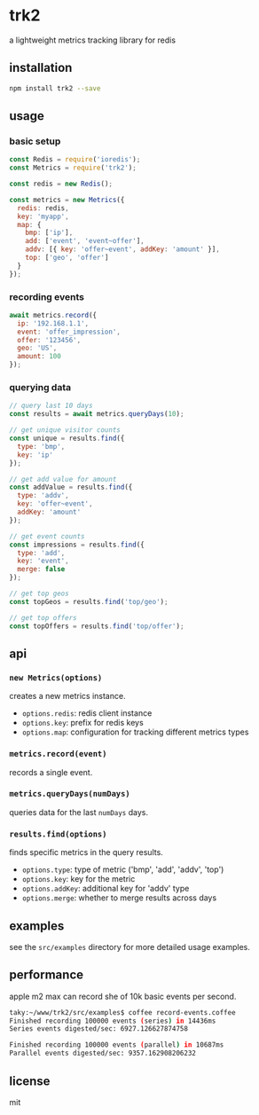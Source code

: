 # trk2

a lightweight metrics tracking library for redis

## installation

```bash
npm install trk2 --save
```

## usage

### basic setup

```javascript
const Redis = require('ioredis');
const Metrics = require('trk2');

const redis = new Redis();

const metrics = new Metrics({
  redis: redis,
  key: 'myapp',
  map: {
    bmp: ['ip'],
    add: ['event', 'event~offer'],
    addv: [{ key: 'offer~event', addKey: 'amount' }],
    top: ['geo', 'offer']
  }
});
```

### recording events

```javascript
await metrics.record({
  ip: '192.168.1.1',
  event: 'offer_impression',
  offer: '123456',
  geo: 'US',
  amount: 100
});
```

### querying data

```javascript
// query last 10 days
const results = await metrics.queryDays(10);

// get unique visitor counts
const unique = results.find({
  type: 'bmp',
  key: 'ip'
});

// get add value for amount
const addValue = results.find({
  type: 'addv',
  key: 'offer~event',
  addKey: 'amount'
});

// get event counts
const impressions = results.find({
  type: 'add',
  key: 'event',
  merge: false
});

// get top geos
const topGeos = results.find('top/geo');

// get top offers
const topOffers = results.find('top/offer');
```

## api

### `new Metrics(options)`

creates a new metrics instance.

- `options.redis`: redis client instance
- `options.key`: prefix for redis keys
- `options.map`: configuration for tracking different metrics types

### `metrics.record(event)`

records a single event.

### `metrics.queryDays(numDays)`

queries data for the last `numDays` days.

### `results.find(options)`

finds specific metrics in the query results.

- `options.type`: type of metric ('bmp', 'add', 'addv', 'top')
- `options.key`: key for the metric
- `options.addKey`: additional key for 'addv' type
- `options.merge`: whether to merge results across days

## examples

see the `src/examples` directory for more detailed usage examples.

## performance
apple m2 max can record she of 10k basic events per second.

```bash
taky:~/www/trk2/src/examples$ coffee record-events.coffee
Finished recording 100000 events (series) in 14436ms
Series events digested/sec: 6927.126627874758

Finished recording 100000 events (parallel) in 10687ms
Parallel events digested/sec: 9357.162908206232
```

## license

mit

